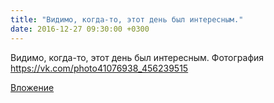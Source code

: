 ```yaml
---
title: "Видимо, когда-то, этот день был интересным."
date: 2016-12-27 09:30:00 +0300
---
```


Видимо, когда-то, этот день был интересным.
Фотография
https://vk.com/photo41076938_456239515

[Вложение](https://vk.com/photo41076938_456239515)
